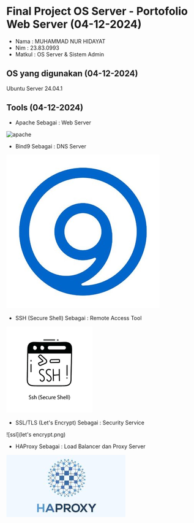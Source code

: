 # Final Project OS Server - Portofolio Web Server (04-12-2024)

- Nama : MUHAMMAD NUR HIDAYAT 
- Nim : 23.83.0993
- Matkul : OS Server & Sistem Admin

## OS yang digunakan (04-12-2024)
Ubuntu Server 24.04.1

## Tools (04-12-2024)
- Apache 
Sebagai : Web Server

![apache](https://encrypted-tbn0.gstatic.com/images?q=tbn:ANd9GcSzjL6eA5iHZRAiMsLVxhL3mJyB8nKms9ZogQ&s)
- Bind9
Sebagai : DNS Server

![bind9](BIND.png)
- SSH (Secure Shell) 
Sebagai : Remote Access Tool

![ssh](ssh.png)
- SSL/TLS (Let's Encrypt)
Sebagai : Security Service

![ssl](let's encrypt.png)
- HAProxy
Sebagai : Load Balancer dan Proxy Server

![HAProxy](haproxy.png)

